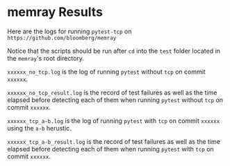 # memray Results
Here are the logs for running `pytest-tcp` on `https://github.com/bloomberg/memray`

Notice that the scripts should be run after `cd` into the `test` folder located in the `memray`'s root directory.

`xxxxxx_no_tcp.log` is the log of running `pytest` without `tcp` on commit `xxxxxx`.

`xxxxxx_no_tcp_result.log` is the record of test failures as well as the time elapsed before detecting each of them when running `pytest` without `tcp` on commit `xxxxxx`.

`xxxxxx_tcp_a-b.log` is the log of running `pytest` with `tcp` on commit `xxxxxx` using the `a-b` herustic.

`xxxxxx_tcp_a-b_result.log` is the record of test failures as well as the time elapsed before detecting each of them when running `pytest` with `tcp` on commit `xxxxxx`.
